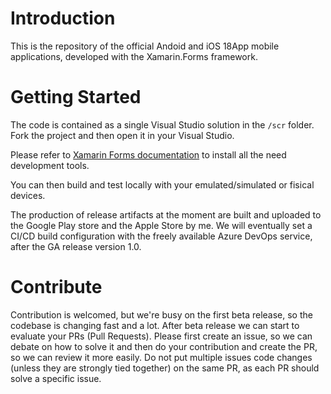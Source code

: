 # Introduction 
This is the repository of the official Andoid and iOS 18App mobile applications, developed with the Xamarin.Forms framework.

# Getting Started
The code is contained as a single Visual Studio solution in the `/scr` folder.
Fork the project and then open it in your Visual Studio.

Please refer to [Xamarin Forms documentation](https://docs.microsoft.com/en-us/xamarin/xamarin-forms/get-started/installation?tabs=windows#windows-system-requirements) to install all the need development tools.

You can then build and test locally with your emulated/simulated or fisical devices.

The production of release artifacts at the moment are built and uploaded to the Google Play store and the Apple Store by me.
We will eventually set a CI/CD build configuration with the freely available Azure DevOps service, after the GA release version 1.0.

# Contribute
Contribution is welcomed, but we're busy on the first beta release, so the codebase is changing fast and a lot.
After beta release we can start to evaluate your PRs (Pull Requests).
Please first create an issue, so we can debate on how to solve it and then do your contribution and create the PR, so we can review it more easily. Do not put multiple issues code changes (unless they are strongly tied together) on the same PR, as each PR should solve a specific issue.
